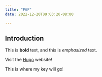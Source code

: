 ```yaml
---
title: "PGP"
date: 2022-12-20T09:03:20-08:00

---
```

## Introduction

This is **bold** text, and this is *emphasized* text.

Visit the [Hugo](https://gohugo.io) website!

This is where my key will go!